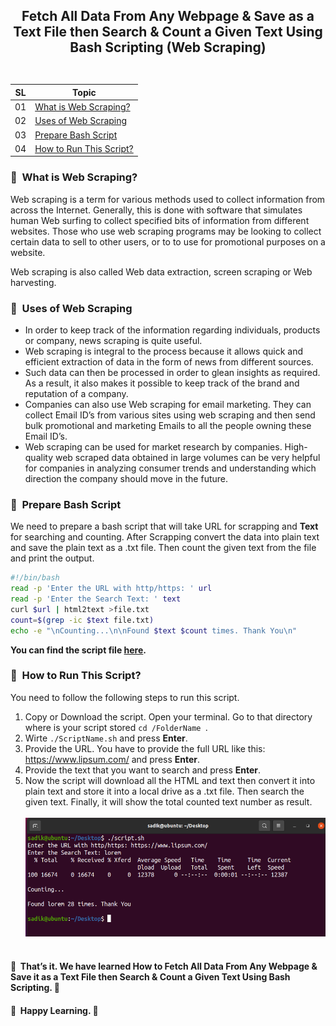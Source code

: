 
## <p align=center>Fetch All Data From Any Webpage & Save as a Text File then Search & Count a Given Text Using Bash Scripting (Web Scraping)<br> <br> </p> 
| **SL** | **Topic** |
| --- | --- |
| 01 | [What is Web Scraping?](#01) |
| 02 | [Uses of Web Scraping](#02) |
| 03 | [Prepare Bash Script](#03)  |
| 04 | [How to Run This Script?](#04) |

### <a name="01">:diamond_shape_with_a_dot_inside: &nbsp;What is Web Scraping?</a>
Web scraping is a term for various methods used to collect information from across the Internet. Generally, this is done with software that simulates human Web surfing to collect specified bits of information from different websites. Those who use web scraping programs may be looking to collect certain data to sell to other users, or to to use for promotional purposes on a website.

Web scraping is also called Web data extraction, screen scraping or Web harvesting.

### <a name="02">:diamond_shape_with_a_dot_inside: &nbsp;Uses of Web Scraping</a>
- In order to keep track of the information regarding individuals, products or company, news scraping is quite useful.
- Web scraping is integral to the process because it allows quick and efficient extraction of data in the form of news from different sources.
- Such data can then be processed in order to glean insights as required. As a result, it also makes it possible to keep track of the brand and reputation of a company.
- Companies can also use Web scraping for email marketing. They can collect Email ID’s from various sites using web scraping and then send bulk promotional and marketing Emails to all the people owning these Email ID’s.
- Web scraping can be used for market research by companies. High-quality web scraped data obtained in large volumes can be very helpful for companies in analyzing consumer trends and understanding which direction the company should move in the future. 

### <a name="03">:diamond_shape_with_a_dot_inside: &nbsp;Prepare Bash Script</a>
We need to prepare a bash script that will take URL for scrapping and **Text** for searching and counting. After Scrapping convert the data into plain text and save the plain text as a .txt file. Then count the given text from the file and print the output.

```Bash
#!/bin/bash
read -p 'Enter the URL with http/https: ' url
read -p 'Enter the Search Text: ' text
curl $url | html2text >file.txt
count=$(grep -ic $text file.txt)
echo -e "\nCounting...\n\nFound $text $count times. Thank You\n"
```

**You can find the script file [here](https://github.com/Shadikul-Islam/Linux-Based-Projects/blob/master/Web%20Scrapping%20%26%20Count%20a%20Given%20Text%20Using%20Bash%20Script/Script/Web%20Scrapping%20Script.sh).**

### <a name="04">:diamond_shape_with_a_dot_inside: &nbsp;How to Run This Script?</a>
You need to follow the following steps to run this script.
1. Copy or Download the script. Open your terminal. Go to that directory where is your script stored ```cd /FolderName ```.
2. Wirte ```./ScriptName.sh``` and press **Enter**.
3. Provide the URL. You have to provide the full URL like this: https://www.lipsum.com/ and press **Enter**.
4. Provide the text that you want to search and press **Enter**.
5. Now the script will download all the HTML and text then convert it into plain text and store it into a local drive as a .txt file. Then search the given text. Finally, it will show the total counted text number as result.
<br> <br> <img src= "https://github.com/Shadikul-Islam/Linux-Based-Projects/blob/master/Web%20Scrapping%20%26%20Count%20a%20Given%20Text%20Using%20Bash%20Script/Images/Image-1.png" alt="Script Output"> <br><br>

#### :diamond_shape_with_a_dot_inside: &nbsp;That’s it. We have learned How to Fetch All Data From Any Webpage & Save it as a Text File then Search & Count a Given Text Using Bash Scripting. :diamond_shape_with_a_dot_inside: &nbsp;
 
#### :diamond_shape_with_a_dot_inside: &nbsp;Happy Learning. :diamond_shape_with_a_dot_inside: &nbsp;
